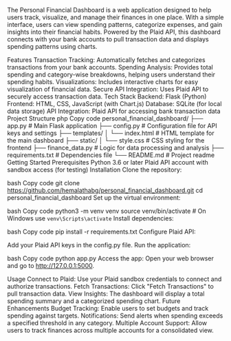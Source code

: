The Personal Financial Dashboard is a web application designed to help users track, visualize, and manage their finances in one place. With a simple interface, users can view spending patterns, categorize expenses, and gain insights into their financial habits. Powered by the Plaid API, this dashboard connects with your bank accounts to pull transaction data and displays spending patterns using charts.

Features
Transaction Tracking: Automatically fetches and categorizes transactions from your bank accounts.
Spending Analysis: Provides total spending and category-wise breakdowns, helping users understand their spending habits.
Visualizations: Includes interactive charts for easy visualization of financial data.
Secure API Integration: Uses Plaid API to securely access transaction data.
Tech Stack
Backend: Flask (Python)
Frontend: HTML, CSS, JavaScript (with Chart.js)
Database: SQLite (for local data storage)
API Integration: Plaid API for accessing bank transaction data
Project Structure
php
Copy code
personal_financial_dashboard/
├── app.py                 # Main Flask application
├── config.py              # Configuration file for API keys and settings
├── templates/
│   └── index.html         # HTML template for the main dashboard
├── static/
│   └── style.css          # CSS styling for the frontend
├── finance_data.py        # Logic for data processing and analysis
├── requirements.txt       # Dependencies file
└── README.md              # Project readme
Getting Started
Prerequisites
Python 3.6 or later
Plaid API account with sandbox access (for testing)
Installation
Clone the repository:

bash
Copy code
git clone https://github.com/hemalathabg/personal_financial_dashboard.git
cd personal_financial_dashboard
Set up the virtual environment:

bash
Copy code
python3 -m venv venv
source venv/bin/activate  # On Windows use `venv\Scripts\activate`
Install dependencies:

bash
Copy code
pip install -r requirements.txt
Configure Plaid API:

Add your Plaid API keys in the config.py file.
Run the application:

bash
Copy code
python app.py
Access the app: Open your web browser and go to http://127.0.0.1:5000.

Usage
Connect to Plaid: Use your Plaid sandbox credentials to connect and authorize transactions.
Fetch Transactions: Click "Fetch Transactions" to pull transaction data.
View Insights: The dashboard will display a total spending summary and a categorized spending chart.
Future Enhancements
Budget Tracking: Enable users to set budgets and track spending against targets.
Notifications: Send alerts when spending exceeds a specified threshold in any category.
Multiple Account Support: Allow users to track finances across multiple accounts for a consolidated view.
